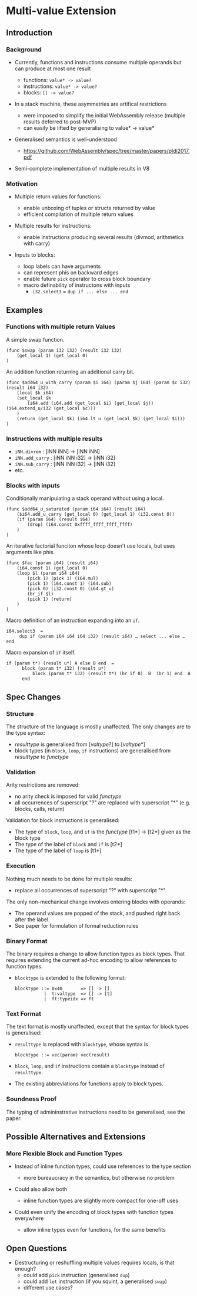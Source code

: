 # Multi-value Extension

## Introduction

### Background

* Currently, functions and instructions consume multiple operands but can produce at most one result
  - functions: `value* -> value?`
  - instructions: `value* -> value?`
  - blocks: `[] -> value?`

* In a stack machine, these asymmetries are artifical restrictions
  - were imposed to simplify the initial WebAssembly release (multiple results deferred to post-MVP)
  - can easily be lifted by generalising to value* -> value*

* Generalised semantics is well-understood
  - https://github.com/WebAssembly/spec/tree/master/papers/pldi2017.pdf

* Semi-complete implementation of multiple results in V8


### Motivation

* Multiple return values for functions:
  - enable unboxing of tuples or structs returned by value
  - efficient compilation of multiple return values

* Multiple results for instructions:
  - enable instructions producing several results (divmod, arithmetics with carry)

* Inputs to blocks:
  - loop labels can have arguments
  - can represent phis on backward edges
  - enable future `pick` operator to cross block boundary
  - macro definability of instructons with inputs
    * `i32.select3` = `dup if ... else ... end`


## Examples

### Functions with multiple return Values

A simple swap function.
```
(func $swap (param i32 i32) (result i32 i32)
	(get_local 1) (get_local 0)
)
```

An addition function returning an additional carry bit.
```
(func $add64_u_with_carry (param $i i64) (param $j i64) (param $c i32) (result i64 i32)
	(local $k i64)
	(set_local $k
		(i64.add (i64.add (get_local $i) (get_local $j)) (i64.extend_u/i32 (get_local $c)))
	)
	(return (get_local $k) (i64.lt_u (get_local $k) (get_local $i)))
)
```

### Instructions with multiple results

* `iNN.divrem` : \[iNN iNN\] -> \[iNN iNN\]
* `iNN.add_carry` : \[iNN iNN i32\] -> \[iNN i32\]
* `iNN.sub_carry` : \[iNN iNN i32\] -> \[iNN i32\]
* etc.


### Blocks with inputs

Conditionally manipulating a stack operand without using a local.
```
(func $add64_u_saturated (param i64 i64) (result i64)
	($i64.add_u_carry (get_local 0) (get_local 1) (i32.const 0))
	(if (param i64) (result i64)
		(drop) (i64.const 0xffff_ffff_ffff_ffff)
	)
)
```

An iterative factorial funciton whose loop doesn't use locals, but uses arguments like phis.
```
(func $fac (param i64) (result i64)
	(i64.const 1) (get_local 0)
	(loop $l (param i64 i64)
		(pick 1) (pick 1) (i64.mul)
		(pick 1) (i64.const 1) (i64.sub)
		(pick 0) (i32.const 0) (i64.gt_u)
		(br_if $l)
		(pick 1) (return)
	)
)
```

Macro definition of an instruction expanding into an `if`.
```
i64.select3  =
     dup if (param i64 i64 i64 i32) (result i64) … select ... else … end
```

Macro expansion of `if` itself.
```
if (param t*) (result u*) A else B end  =
      block (param t* i32) (result u*)
          block (param t* i32) (result t*) (br_if 0)  B  (br 1) end  A
      end
```


## Spec Changes

### Structure

The structure of the language is mostly unaffected. The only changes are to the type syntax:

* *resulttype* is generalised from \[*valtype*?\] to \[*valtype*\*\]
* block types (in `block`, `loop`, `if` instructions) are generalised from *resulttype* to *functype*


### Validation

Arity restrictions are removed:

* no arity check is imposed for valid *functype*
* all occurrences of superscript "?" are replaced with superscript "\*" (e.g. blocks, calls, return)

Validation for block instructions is generalised:

* The type of `block`, `loop`, and `if` is the *functype* \[t1\*\] -> \[t2\*\] given as the block type
* The type of the label of `block` and `if` is \[t2\*\]
* The type of the label of `loop` is \[t1\*\]


### Execution

Nothing much needs to be done for multiple results:

* replace all occurrences of superscript "?" with superscript "\*".

The only non-mechanical change involves entering blocks with operands:

* The operand values are popped of the stack, and pushed right back after the label.
* See paper for formulation of formal reduction rules


### Binary Format

The binary requires a change to allow function types as block types. That requires extending the current ad-hoc encoding to allow references to function types.

* `blocktype` is extended to the following format:
  ```
  blocktype ::= 0x40       => [] -> []
             |  t:valtype  => [] -> [t]
             |  ft:typeidx => ft
  ```

### Text Format

The text format is mostly unaffected, except that the syntax for block types is generalised:

* `resulttype` is replaced with `blocktype`, whose syntax is
  ```
  blocktype ::= vec(param) vec(result)
  ```

* `block`, `loop`, and `if` instructions contain a `blocktype` instead of `resulttype`.

* The existing abbreviations for functions apply to block types.


### Soundness Proof

The typing of admininstrative instructions need to be generalised, see the paper.


## Possible Alternatives and Extensions

### More Flexible Block and Function Types

* Instead of inline function types, could use references to the type section
  - more bureaucracy in the semantics, but otherwise no problem

* Could also allow both
  - inline function types are slightly more compact for one-off uses

* Could even unify the encoding of block types with function types everywhere
  - allow inline types even for functions, for the same benefits


## Open Questions

* Destructuring or reshuffling multiple values requires locals, is that enough?
  - could add `pick` instruction (generalised `dup`)
  - could add `let` instruction (if you squint, a generalised `swap`)
  - different use cases?

